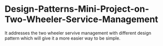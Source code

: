 # Design-Patterns-Mini-Project-on-Two-Wheeler-Service-Management
It addresses the two wheeler servive management with different design pattern which will give it a more easier way to be simple.
